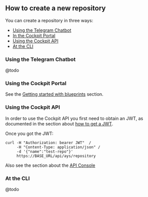 ## How to create a new repository

You can create a repository in three ways:

- [Using the Telegram Chatbot](#telegram)
- [In the Cockpit Portal](#portal)
- [Using the Cockpit API](#api)
- [At the CLI](#cli)

<a id="telegram"></a>
### Using the Telegram Chatbot

@todo


<a id="portal"></a>
### Using the Cockpit Portal

See the [Getting started with blueprints](../../Getting_started_with_blueprints/Getting_started_with_blueprints.md) section.


<a id="api"></a>
### Using the Cockpit API

In order to use the Cockpit API you first need to obtain an JWT, as documented in the section about [how to get a JWT](../Get_JWT/Get_JWT.md).

Once you got the JWT:

```
curl -H "Authorization: bearer JWT"  /
     -H "Content-Type: application/json" /
     -d '{"name":"test-repo"}'
     https://BASE_URL/api/ays/repository
```

Also see the section about the [API Console](../../API_Console/API_Console.md)

<a id="cli"></a>
### At the CLI

@todo
